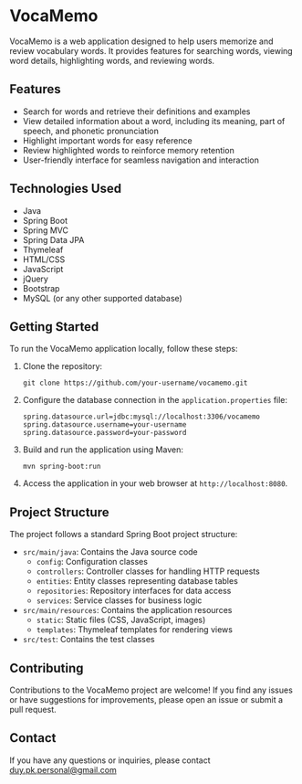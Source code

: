# VocaMemo

VocaMemo is a web application designed to help users memorize and review vocabulary words. It provides features for searching words, viewing word details, highlighting words, and reviewing words.

## Features

- Search for words and retrieve their definitions and examples
- View detailed information about a word, including its meaning, part of speech, and phonetic pronunciation
- Highlight important words for easy reference
- Review highlighted words to reinforce memory retention
- User-friendly interface for seamless navigation and interaction

## Technologies Used

- Java
- Spring Boot
- Spring MVC
- Spring Data JPA
- Thymeleaf
- HTML/CSS
- JavaScript
- jQuery
- Bootstrap
- MySQL (or any other supported database)

## Getting Started

To run the VocaMemo application locally, follow these steps:

1. Clone the repository:
   ```
   git clone https://github.com/your-username/vocamemo.git
   ```

2. Configure the database connection in the `application.properties` file:
   ```
   spring.datasource.url=jdbc:mysql://localhost:3306/vocamemo
   spring.datasource.username=your-username
   spring.datasource.password=your-password
   ```

3. Build and run the application using Maven:
   ```
   mvn spring-boot:run
   ```

4. Access the application in your web browser at `http://localhost:8080`.

## Project Structure

The project follows a standard Spring Boot project structure:

- `src/main/java`: Contains the Java source code
  - `config`: Configuration classes
  - `controllers`: Controller classes for handling HTTP requests
  - `entities`: Entity classes representing database tables
  - `repositories`: Repository interfaces for data access
  - `services`: Service classes for business logic
- `src/main/resources`: Contains the application resources
  - `static`: Static files (CSS, JavaScript, images)
  - `templates`: Thymeleaf templates for rendering views
- `src/test`: Contains the test classes

## Contributing

Contributions to the VocaMemo project are welcome! If you find any issues or have suggestions for improvements, please open an issue or submit a pull request.

## Contact

If you have any questions or inquiries, please contact duy.pk.personal@gmail.com
